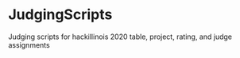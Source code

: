 # JudgingScripts
Judging scripts for hackillinois 2020 table, project, rating, and judge assignments
